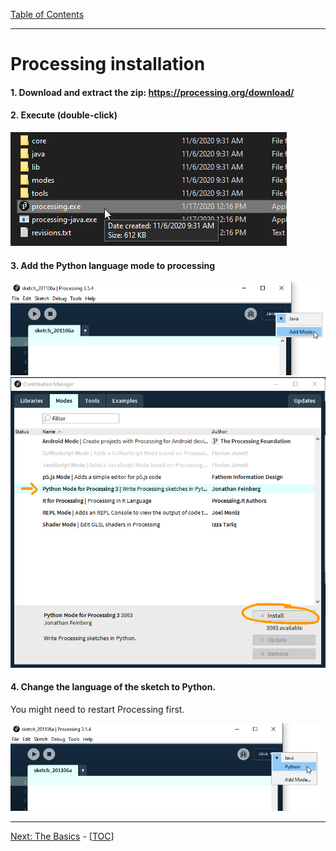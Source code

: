 [Table of Contents](Readme.md)

---

# Processing installation

#### 1. Download and extract the zip: **https://processing.org/download/**
#### 2.  Execute (double-click)
![](images/01_install_00.png)
#### 3. Add the Python language mode to processing
![](images/01_install_01.png)
![](images/01_install_02.png)
#### 4. Change the language of the sketch to Python. 
You might need to restart Processing first.

![](images/01_install_03.png)


------

[Next: The Basics](02_basics.md) - [[TOC](Readme.md)]
